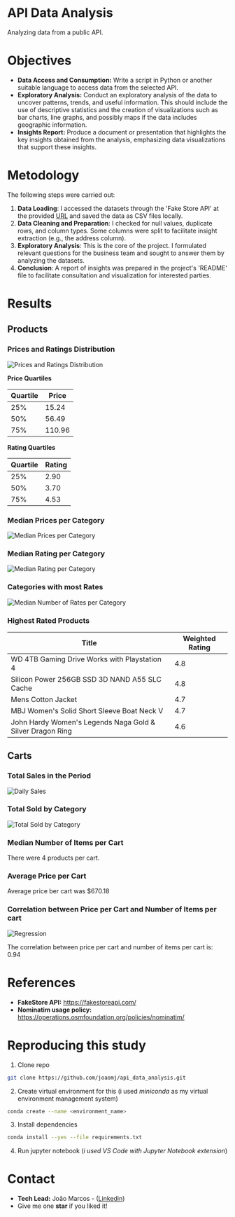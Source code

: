 # **API Data Analysis**
Analyzing data from a public API.

# **Objectives**

- **Data Access and Consumption:** Write a script in Python or another suitable language to access data from the selected API.
- **Exploratory Analysis:** Conduct an exploratory analysis of the data to uncover patterns, trends, and useful information. This should include the use of descriptive statistics and the creation of visualizations such as bar charts, line graphs, and possibly maps if the data includes geographic information.
- **Insights Report:** Produce a document or presentation that highlights the key insights obtained from the analysis, emphasizing data visualizations that support these insights.

# **Metodology**

The following steps were carried out:

1. **Data Loading**: I accessed the datasets through the 'Fake Store API' at the provided [URL](https://fakestoreapi.com) and saved the data as CSV files locally.
2. **Data Cleaning and Preparation**: I checked for null values, duplicate rows, and column types. Some columns were split to facilitate insight extraction (e.g., the address column).
3. **Exploratory Analysis**: This is the core of the project. I formulated relevant questions for the business team and sought to answer them by analyzing the datasets.
4. **Conclusion**: A report of insights was prepared in the project's 'README' file to facilitate consultation and visualization for interested parties.

# **Results**
## **Products**
### Prices and Ratings Distribution

![Prices and Ratings Distribution](img/dist_prices_ratings_boxplot2.png)


**Price Quartiles**

| Quartile | Price |
|----------|-------|
| 25%      | 15.24 |
| 50%      | 56.49 |
| 75%      | 110.96 |

**Rating Quartiles**

| Quartile | Rating |
|----------|--------|
| 25%      | 2.90   |
| 50%      | 3.70   |
| 75%      | 4.53   |

### Median Prices per Category

![Median Prices per Category](img/median_prices_per_category.png)

### Median Rating per Category

![Median Rating per Category](img/median_ratings_per_category.png)

### Categories with most Rates

![Median Number of Rates per Category](img/median_number_of_ratings_per_category.png)

### Highest Rated Products

| Title                                                     | Weighted Rating |
|-----------------------------------------------------------|-----------------|
| WD 4TB Gaming Drive Works with Playstation 4            | 4.8             |
| Silicon Power 256GB SSD 3D NAND A55 SLC Cache            | 4.8             |
| Mens Cotton Jacket                                       | 4.7             |
| MBJ Women's Solid Short Sleeve Boat Neck V               | 4.7             |
| John Hardy Women's Legends Naga Gold & Silver Dragon Ring | 4.6             |

## **Carts**

### Total Sales in the Period

![Daily Sales](img/daily_sales.png)

### Total Sold by Category

![Total Sold by Category](img/total_sold_by_category.png)

### Median Number of Items per Cart
There were 4 products per cart.

### Average Price per Cart
Average price ber cart was $670.18

### Correlation between Price per Cart and Number of Items per cart

![Regression](img/order_size_vs_value_regression.png)

The correlation between price per cart and number of items per cart is: 0.94

# **References**
- **FakeStore API:** https://fakestoreapi.com/
- **Nominatim usage policy:** https://operations.osmfoundation.org/policies/nominatim/

# **Reproducing this study**

1. Clone repo
```bash 
git clone https://github.com/joaomj/api_data_analysis.git
```

2. Create virtual environment for this  (i used *miniconda* as my virtual environment management system)

```bash 
conda create --name <environment_name>
```

3. Install dependencies

```bash 
conda install --yes --file requirements.txt
```

4. Run jupyter notebook (*i used VS Code with Jupyter Notebook extension*)

# **Contact**
- **Tech Lead:** João Marcos - ([Linkedin](https://www.linkedin.com/in/joaomj))
- Give me one **star** if you liked it!